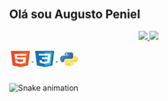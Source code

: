 ## Olá sou Augusto Peniel
<div align="center">
  <a href="https://github.com/AugustoMonteiro">
  <img height="180em" src="https://github-readme-stats.vercel.app/api?username=AugustoMonteiro&show_icons=true&theme=github_dark &include_all_commits=true&count_private=true"/>
  <img height="180em" src="https://github-readme-stats.vercel.app/api/top-langs/?username=AugustoMonteiro&layout=compact&langs_count=7&theme=github_dark "/>
</div>
<div style="display: inline_block"><br>
  <img align="center" alt="Rafa-HTML" height="30" width="40" src="https://raw.githubusercontent.com/devicons/devicon/master/icons/html5/html5-original.svg">
  <img align="center" alt="Rafa-CSS" height="30" width="40" src="https://raw.githubusercontent.com/devicons/devicon/master/icons/css3/css3-original.svg">
  <img align="center" alt="Rafa-Python" height="30" width="40" src="https://raw.githubusercontent.com/devicons/devicon/master/icons/python/python-original.svg">
 </div>
  
 ##
  
<div> 
 
  <a href = "mailto:penielaugusto@gmail.com"></a>
  <a href="https://www.linkedin.com/in/penielaugusto/" target="_blank"></a> 
 
  ![Snake animation](https://github.com/rafaballerini/AugustoMonteiro/blob/output/github-contribution-grid-snake.svg)
 
</div>
